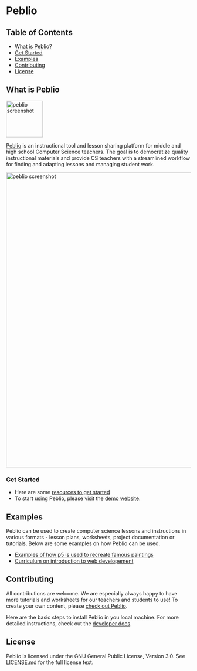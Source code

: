 # Peblio

## Table of Contents

* [What is Peblio?](#what-is-peblio)
* [Get Started](#get-started)
* [Examples](#examples)
* [Contributing](#contributing)
* [License](#license)

## What is Peblio

<img width="100" alt="peblio screenshot" src="https://user-images.githubusercontent.com/5505598/46600370-93d1a600-cb07-11e8-8543-89d00fc86732.png">

[Peblio](https://www.peblio.co/) is an instructional tool and lesson sharing platform for middle and high school Computer Science teachers. The goal is to democratize quality instructional materials and provide CS teachers with a streamlined workflow for finding and adapting lessons and managing student work.

<img width="806" alt="peblio screenshot" src="https://user-images.githubusercontent.com/5505598/46600399-ac41c080-cb07-11e8-9de6-a79d9bd334e3.png">

### Get Started
* Here are some [resources to get started](https://www.peblio.co/#posts)
* To start using Peblio, please visit the [demo website](https://demo.peblio.co/).


## Examples
Peblio can be used to create computer science lessons and instructions in various formats - lesson plans, worksheets, project documentation or tutorials.
Below are some examples on how Peblio can be used.
* [Examples of how p5 is used to recreate famous paintings](https://demo.peblio.co/pebl/7b9CH9fYT)
* [Curriculum on introduction to web developement](https://demo.peblio.co/profile/CT-CSTA/folder/Hkc7ke1Cgw7)

## Contributing

All contributions are welcome.
We are especially always happy to have more tutorials and worksheets for our teachers and students to use! To create your own content, please [check out Peblio](https://demo.peblio.co/).

Here are the basic steps to install Peblio in you local machine. For more detailed instructions, check out the [developer docs](/developer_docs/README.md).

## License
Peblio is licensed under the GNU General Public License, Version 3.0. See [LICENSE.md](/LICENSE.md) for the full license text.
